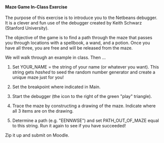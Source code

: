 #### Maze Game In-Class Exercise

The purpose of this exercise is to introduce you to the Netbeans debugger. It is a clever and fun use of the debugger created by Keith Schwarz (Stanford University).

The objective of the game is to find a path through the maze that passes you through locations with a spellbook, a wand, and a potion. Once you have all three, you are free and will be released from the maze.

We will walk through an example in class. Then ...

1. Set YOUR_NAME = the string of your name (or whatever you want). This string gets _hashed_ to seed the random number generator and create a unique maze just for you!

2. Set the breakpoint where indicated in Main.

3. Start the debugger (the icon to the right of the green "play" triangle).

4. Trace the maze by constructing a drawing of the maze. Indicate where all 3 items are on the drawing.

5. Determine a path (e.g. "EENNWSE") and set PATH_OUT_OF_MAZE equal to this string. Run it again to see if you have succeeded!


Zip it up and submit on Moodle.
